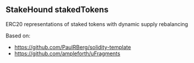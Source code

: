 ## StakeHound stakedTokens

ERC20 representations of staked tokens with dynamic supply rebalancing

Based on:
* https://github.com/PaulRBerg/solidity-template
* https://github.com/ampleforth/uFragments
